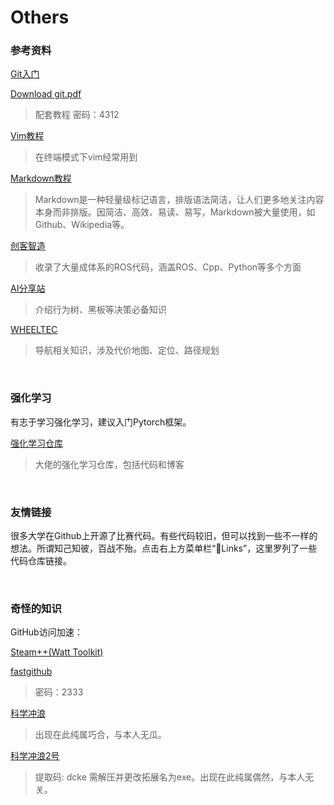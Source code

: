 # Others

### 参考资料

[Git入门](https://www.bilibili.com/video/BV1wm4y1z7Dg)

[Download git.pdf](https://wwqs.lanzoub.com/ic91712cekqb)
> 配套教程  密码：4312

[Vim教程](https://www.runoob.com/linux/linux-vim.html)
> 在终端模式下vim经常用到

[Markdown教程](https://markdown.com.cn/basic-syntax/)
> Markdown是一种轻量级标记语言，排版语法简洁，让人们更多地关注内容本身而非排版。因简洁、高效、易读、易写，Markdown被大量使用，如Github、Wikipedia等。

[创客智造](https://www.ncnynl.com/)
> 收录了大量成体系的ROS代码，涵盖ROS、Cpp、Python等多个方面

[AI分享站](http://www.aisharing.com/)
> 介绍行为树、黑板等决策必备知识

[WHEELTEC](https://www.bilibili.com/video/BV1uZ4y1F7hb/)
> 导航相关知识，涉及代价地图、定位、路径规划

<br />

### 强化学习

有志于学习强化学习，建议入门Pytorch框架。

[强化学习仓库](https://github.com/ljpzzz/machinelearning)
> 大佬的强化学习仓库，包括代码和博客

<br />

### 友情链接

很多大学在Github上开源了比赛代码。有些代码较旧，但可以找到一些不一样的想法。所谓知己知彼，百战不殆。点击右上方菜单栏“🔗Links”，这里罗列了一些代码仓库链接。

<br />

### 奇怪的知识

GitHub访问加速：

[Steam++(Watt Toolkit)](https://steampp.net/)

[fastgithub](https://wwqs.lanzoub.com/iqlGS0i9zsof)
> 密码：2333

[科学冲浪](https://github.com/freefq/free)
> 出现在此纯属巧合，与本人无瓜。

[科学冲浪2号](https://pan.baidu.com/s/1KGRhu6jysQavtIPNeqZU1w?pwd=dcke)
> 提取码: dcke 需解压并更改拓展名为exe。出现在此纯属偶然，与本人无关。